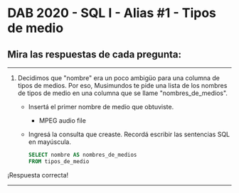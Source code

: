# DAB 2020 - SQL I - Alias #1 - Tipos de medio

## Mira las respuestas de cada pregunta:

---

1. Decidimos que "nombre" era un poco ambigüo para una columna de tipos de medios. Por eso, Musimundos te pide una lista de los nombres de tipos de medio en una columna que se llame "nombres_de_medios".
   
   - Insertá el primer nombre de medio que obtuviste.
     
     - MPEG audio file


   - Ingresá la consulta que creaste. Recordá escribir las sentencias SQL en mayúscula.

      ``` sql
      SELECT nombre AS nombres_de_medios
      FROM tipos_de_medio
      ```

¡Respuesta correcta!

---
